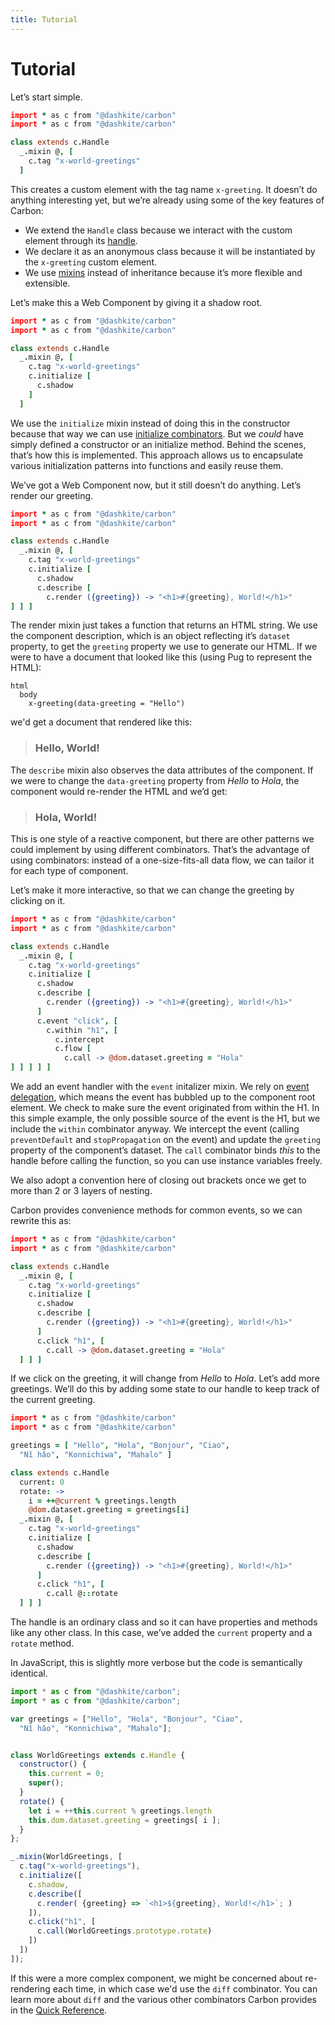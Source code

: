 ```yaml
---
title: Tutorial
---
```


# Tutorial

Let’s start simple.

```coffeescript
import * as c from "@dashkite/carbon"
import * as c from "@dashkite/carbon"

class extends c.Handle
  _.mixin @, [
    c.tag "x-world-greetings"
  ]
```

This creates a custom element with the tag name `x-greeting`. It doesn’t do anything interesting yet, but we’re already using some of the key features of Carbon:

- We extend the `Handle` class because we interact with the custom element through its [handle][].
- We declare it as an anonymous class because it will be instantiated by the `x-greeting` custom element.
- We use [mixins][] instead of inheritance because it’s more flexible and extensible.

Let’s make this a Web Component by giving it a shadow root.

```coffeescript
import * as c from "@dashkite/carbon"
import * as c from "@dashkite/carbon"

class extends c.Handle
  _.mixin @, [
    c.tag "x-world-greetings"
    c.initialize [
      c.shadow
    ]
  ]
```

We use the `initialize` mixin instead of doing this in the constructor because that way we can use [initialize combinators][]. But we *could* have simply defined a constructor or an initialize method. Behind the scenes, that’s how this is implemented. This approach allows us to encapsulate various initialization patterns into functions and easily reuse them.

We’ve got a Web Component now, but it still doesn’t do anything. Let’s render our greeting.

```coffeescript
import * as c from "@dashkite/carbon"
import * as c from "@dashkite/carbon"

class extends c.Handle
  _.mixin @, [
    c.tag "x-world-greetings"
    c.initialize [
      c.shadow
      c.describe [
        c.render ({greeting}) -> "<h1>#{greeting}, World!</h1>"
] ] ]
```

The render mixin just takes a function that returns an HTML string. We use the component description, which is an object reflecting it’s `dataset` property, to get the `greeting` property we use to generate our HTML. If we were to have a document that looked like this (using Pug to represent the HTML):

```pug
html
  body
    x-greeting(data-greeting = "Hello")
```

we'd get a document that rendered like this:

> ### Hello, World!

The `describe` mixin also observes the data attributes of the component. If we were to change the `data-greeting` property from _Hello_ to _Hola_, the component would re-render the HTML and we’d get:

> ### Hola, World!

This is one style of a reactive component, but there are other patterns we could implement by using different combinators. That’s the advantage of using combinators: instead of a one-size-fits-all data flow, we can tailor it for each type of component.

Let’s make it more interactive, so that we can change the greeting by clicking on it.

```coffeescript
import * as c from "@dashkite/carbon"
import * as c from "@dashkite/carbon"

class extends c.Handle
  _.mixin @, [
    c.tag "x-world-greetings"
    c.initialize [
      c.shadow
      c.describe [
        c.render ({greeting}) -> "<h1>#{greeting}, World!</h1>"
      ]
      c.event "click", [
        c.within "h1", [
          c.intercept
          c.flow [
            c.call -> @dom.dataset.greeting = "Hola"
] ] ] ] ]
```

We add an event handler with the `event` initalizer mixin. We rely on [event delegation][], which means the event has bubbled up to the component root element. We check to make sure the event originated from within the H1. In this simple example, the only possible source of the event is the H1, but we include the `within` combinator anyway. We intercept the event (calling `preventDefault` and `stopPropagation` on the event) and update the `greeting` property of the component’s dataset. The `call` combinator binds *this* to the handle before calling the function, so you can use instance variables freely.

We also adopt a convention here of closing out brackets once we get to more than 2 or 3 layers of nesting.

Carbon provides convenience methods for common events, so we can rewrite this as:

```coffeescript
import * as c from "@dashkite/carbon"
import * as c from "@dashkite/carbon"

class extends c.Handle
  _.mixin @, [
    c.tag "x-world-greetings"
    c.initialize [
      c.shadow
      c.describe [
        c.render ({greeting}) -> "<h1>#{greeting}, World!</h1>"
      ]
      c.click "h1", [
        c.call -> @dom.dataset.greeting = "Hola"
  ] ] ]
```

If we click on the greeting, it will change from _Hello_ to _Hola_. Let’s add more greetings. We’ll do this by adding some state to our handle to keep track of the current greeting.

```coffeescript
import * as c from "@dashkite/carbon"
import * as c from "@dashkite/carbon"

greetings = [ "Hello", "Hola", "Bonjour", "Ciao",
  "Nǐ hǎo", "Konnichiwa", "Mahalo" ]

class extends c.Handle
  current: 0
  rotate: ->
    i = ++@current % greetings.length
    @dom.dataset.greeting = greetings[i]
  _.mixin @, [
    c.tag "x-world-greetings"
    c.initialize [
      c.shadow
      c.describe [
        c.render ({greeting}) -> "<h1>#{greeting}, World!</h1>"
      ]
      c.click "h1", [
        c.call @::rotate
  ] ] ]
```

The handle is an ordinary class and so it can have properties and methods like any other class. In this case, we’ve added the `current` property and a `rotate` method.

In JavaScript, this is slightly more verbose but the code is semantically identical.

```javascript
import * as c from "@dashkite/carbon";
import * as c from "@dashkite/carbon";

var greetings = ["Hello", "Hola", "Bonjour", "Ciao",
  "Nǐ hǎo", "Konnichiwa", "Mahalo"];


class WorldGreetings extends c.Handle {
  constructor() {
    this.current = 0;
    super();
  }
  rotate() {
    let i = ++this.current % greetings.length
    this.dom.dataset.greeting = greetings[ i ];
  }
};

_.mixin(WorldGreetings, [
  c.tag("x-world-greetings"),
  c.initialize([
    c.shadow,
    c.describe([
      c.render( {greeting} => `<h1>${greeting}, World!</h1>`; )
    ]),
    c.click("h1", [
      c.call(WorldGreetings.prototype.rotate)
    ])
  ])
]);

```

If this were a more complex component, we might be concerned about re-rendering each time, in which case we'd use the `diff` combinator. You can learn more about `diff` and the various other combinators Carbon provides in the [Quick Reference][].

[handle]: ./design-concepts.md#handle
[mixins]: ./design-concepts.md#mixins
[Quick Reference]: ./quick-reference.md
[initialize combinators]: ./quick-reference.md#initialize-combinators
[event delegation]: https://davidwalsh.name/event-delegate
